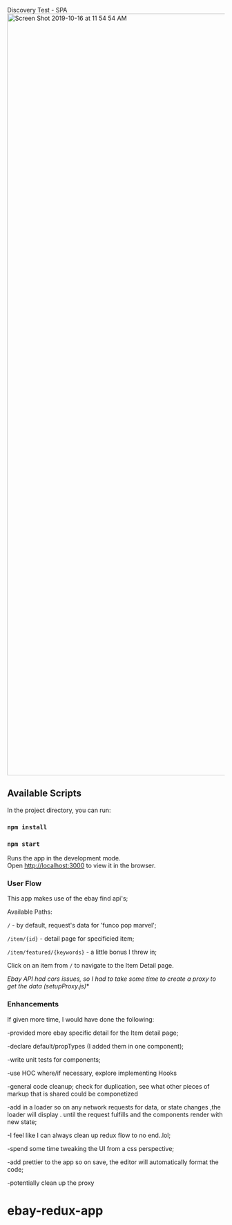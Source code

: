 Discovery Test - SPA
<img width="1762" alt="Screen Shot 2019-10-16 at 11 54 54 AM" src="https://user-images.githubusercontent.com/3936775/66936584-f65b5d00-f00b-11e9-9e6d-f7bd516ec9bc.png">

## Available Scripts

In the project directory, you can run:
### `npm install`
### `npm start`

Runs the app in the development mode.<br />
Open [http://localhost:3000](http://localhost:3000) to view it in the browser.


### User Flow
This app makes use of the ebay find api's;

Available Paths: 

`/`    -  by default, request's data for 'funco pop marvel';

`/item/{id}` - detail page for specificied item;

`/item/featured/{keywords}` - a little bonus I threw in;

Click on an item from `/` to navigate to the Item Detail page. 

*Ebay API had cors issues, so I had to take some time to create a proxy to get the data (setupProxy.js)**

### Enhancements
If given more time, I would have done the following: 

-provided more ebay specific detail for the Item detail page;

-declare default/propTypes (I added them in one  component);

-write unit tests for components;

-use HOC where/if necessary, explore implementing Hooks

-general code cleanup; check for duplication, see what other pieces of markup that is shared could be componetized

-add in a loader so on any network requests for data, or state changes ,the loader will display . until the request fulfills and the components render with new state;

-I feel like I can always clean up redux flow to no end..lol;

-spend some time tweaking the UI from a css perspective;

-add prettier to the app so on save, the editor will automatically format the code;

-potentially clean up the proxy



# ebay-redux-app
